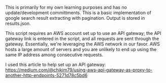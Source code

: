 
This is primarily for my own learning purposes and has no update/development committments. This is a basic implementation of google search result extracting with pagination. Output is stored in results.json. 

This script requires an AWS account set up to use an API gateway; the API gateway link is entered in the script, and all requests are sent through the gateway. Essentially, we're leveraging the AWS network in our favor. AWS hosts a large amount of servers and you are unlikely to end up using the same IP address among consecutive requests. 

I used this article to help set up an API gateway: https://medium.com/@chikim79/using-aws-api-gateway-as-proxy-to-another-http-endpoints-5271d78c5bd6

